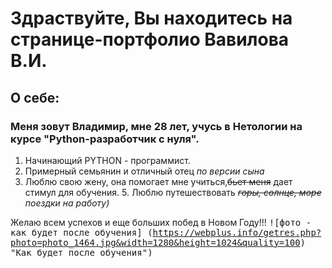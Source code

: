 # Здраствуйте, Вы находитесь на странице-портфолио Вавилова В.И.
## О себе:
### Меня зовут Владимир, мне 28 лет, учусь в Нетологии на курсе "Python-разработчик с нуля".
   1. Начинающий PYTHON - программист.
   2. Примерный семьянин и отличный отец *по версии сына*
   3. Люблю свою жену, она помогает мне учиться,~~бьет меня~~ дает стимул для обучения.
    5. Люблю путешествовать *~~горы, солнце, море~~ поездки на работу)*
   
   Желаю всем успехов и еще больших побед в Новом Году!!!
   <kbd>
   ![фото - как будет после обучения] (https://webplus.info/getres.php?photo=photo_1464.jpg&width=1280&height=1024&quality=100) "Как будет после обучения")
    </kbd>
    
